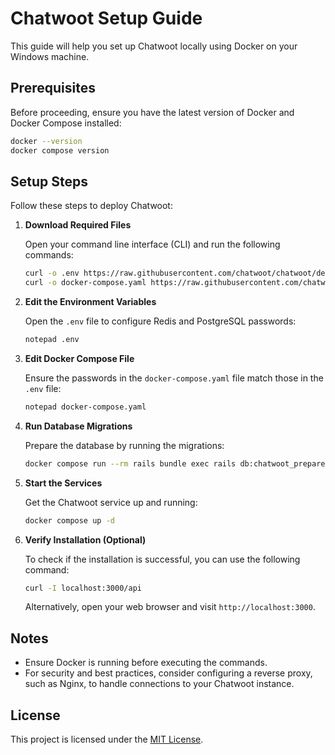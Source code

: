 # Chatwoot Setup Guide

This guide will help you set up Chatwoot locally using Docker on your Windows machine.

## Prerequisites

Before proceeding, ensure you have the latest version of Docker and Docker Compose installed:

```bash
docker --version
docker compose version
```

## Setup Steps

Follow these steps to deploy Chatwoot:

1. **Download Required Files**

   Open your command line interface (CLI) and run the following commands:

   ```bash
   curl -o .env https://raw.githubusercontent.com/chatwoot/chatwoot/develop/.env.example
   curl -o docker-compose.yaml https://raw.githubusercontent.com/chatwoot/chatwoot/develop/docker-compose.production.yaml
   ```

2. **Edit the Environment Variables**

   Open the `.env` file to configure Redis and PostgreSQL passwords:

   ```bash
   notepad .env
   ```

3. **Edit Docker Compose File**

   Ensure the passwords in the `docker-compose.yaml` file match those in the `.env` file:

   ```bash
   notepad docker-compose.yaml
   ```

4. **Run Database Migrations**

   Prepare the database by running the migrations:

   ```bash
   docker compose run --rm rails bundle exec rails db:chatwoot_prepare
   ```

5. **Start the Services**

   Get the Chatwoot service up and running:

   ```bash
   docker compose up -d
   ```

6. **Verify Installation (Optional)**

   To check if the installation is successful, you can use the following command:

   ```bash
   curl -I localhost:3000/api
   ```

   Alternatively, open your web browser and visit `http://localhost:3000`.

## Notes

- Ensure Docker is running before executing the commands.
- For security and best practices, consider configuring a reverse proxy, such as Nginx, to handle connections to your Chatwoot instance.

## License

This project is licensed under the [MIT License](LICENSE).
